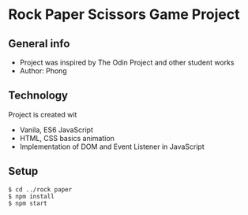 # Rock Paper Scissors Game Project
## General info
* Project was inspired by The Odin Project and other student works
* Author: Phong

## Technology
Project is created wit
* Vanila, ES6 JavaScript 
* HTML, CSS basics animation
* Implementation of DOM and Event Listener in JavaScript

## Setup
```
$ cd ../rock paper
$ npm install
$ npm start
```

